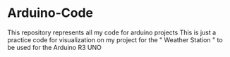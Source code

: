 # Arduino-Code
This repository represents all my code for arduino projects
This is just a practice code for visualization on my project for the " Weather Station " to be used for the Arduino R3 UNO 
